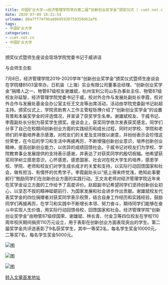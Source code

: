```yaml
---
title: 中国矿业大学->经济管理学院举办第二届“创新创业奖学金”颁奖仪式 | cumt.net.cn
date: 2020-07-09 18:31:54
urlname: 08a7ff74f9ba80695930759350d62af6
tags: 
- 中国矿业大学
categories:
- cumt.net.cn
- 中国矿业大学
---
```

颁奖仪式暨师生座谈会现场学院党委书记于威讲话

与会师生合影

7月8日，经济管理学院2019-2020学年“创新创业奖学金”颁奖仪式暨师生座谈会在学院楼B503室举办。日机装（上海）实业有限公司董事总经理、“创新创业奖学金”捐赠人之一、物管87级校友谢雄斌，杭州宝利公司山东办事处主任、物管87级校友孙延智，经济管理学院党委书记于威，校对外合作与发展处副处长李霞，校对外合作与发展处基金会办公室主任王文龙等出席活动，活动由学院党委副书记赵超主持。颁奖仪式上，学院资助育人工作主管程铄博介绍了“创新创业奖学金”的设置背景和本届奖学金的评选情况，并宣读了获奖学生名单。谢雄斌校友、于威书记、李霞副处长分别为获奖学生颁奖。座谈会上，获奖同学依次发表获奖感言。同学们分享了自己在校期间创新创业方面的实践经历和成长过程，同时对学校、学院和老师们的辛勤培养表示感激，对校友们的关爱及支持致以谢意，并纷纷表示会珍惜这份荣誉，在今后的学习和生活中再接再厉，不断增强创新创业意识，培养创新创业精神，提高创新创业能力，以优异的成绩回馈社会。于威书记对校友们为学校、学院教育事业发展提供的支持表示感谢，并表达了对获奖同学的殷切祝福。他希望获奖同学树立感恩意识，心怀感恩，感恩国家、社会对在校大学生的培养，感恩学校、学院、老师和校友们对学生成长成才的关爱和支持，以实际行动回馈国家和社会，做有担当、有情怀的优秀学子。李霞副处长以“纸上得来终觉浅，绝知此事要躬行”勉励同学们在创新创业方面的实践行动。王文龙老师对经济管理学院近年来在奖学金设立方面的工作给予了高度评价。赵超副书记希望同学们坚持创新创业初心，以坚忍不拔的精神砥砺前行，为国家发展和社会进步作出贡献。谢雄斌校友代表奖学金的四位捐赠者对获奖同学表示祝贺，结合自身工作经历和实践经验，鼓励同学们再接再厉，在学习和实践中不断增长本领、努力奋斗，期待同学们能够在奋斗中实现人生价值，用实际行动回馈母校，回馈国家和社会。经济管理学院“创新创业奖学金”由物管87级缪国荣、谢雄斌、林长青、付金卫等四位校友在学校110周年校庆期间捐资110万元设立，用于表彰在创新创业方面表现突出的学生。第二届奖学金共评选表彰了9名获奖学生，其中一等奖2名，每名学生奖金10000元，二等奖7名，每名学生奖金5000元。

![图](http://xwzx.cumt.edu.cn/_upload/article/images/21/f7/cdbcfbd549eaac61691170a5c764/56df21f5-5830-4db3-bfdd-2010d14d635b.jpg)

![图](http://xwzx.cumt.edu.cn/_upload/article/images/21/f7/cdbcfbd549eaac61691170a5c764/91b6c38a-36d5-48d6-92fe-36d79ea5357a.jpg)

![图](http://xwzx.cumt.edu.cn/_upload/article/images/21/f7/cdbcfbd549eaac61691170a5c764/8f116d42-1cd5-453e-80c4-9422c277b68c.jpg)

[转入文章首发地址](http://xwzx.cumt.edu.cn/b6/ab/c523a571051/page.htm)